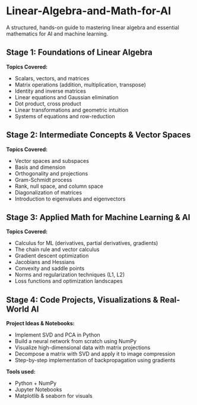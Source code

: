 # Linear-Algebra-and-Math-for-AI
A structured, hands-on guide to mastering linear algebra and essential mathematics for AI and machine learning.


##  Stage 1: Foundations of Linear Algebra


**Topics Covered:**
- Scalars, vectors, and matrices  
- Matrix operations (addition, multiplication, transpose)  
- Identity and inverse matrices  
- Linear equations and Gaussian elimination  
- Dot product, cross product  
- Linear transformations and geometric intuition  
- Systems of equations and row-reduction  

## Stage 2: Intermediate Concepts & Vector Spaces


**Topics Covered:**
- Vector spaces and subspaces  
- Basis and dimension  
- Orthogonality and projections  
- Gram-Schmidt process  
- Rank, null space, and column space  
- Diagonalization of matrices  
- Introduction to eigenvalues and eigenvectors  


##  Stage 3: Applied Math for Machine Learning & AI


**Topics Covered:**
- Calculus for ML (derivatives, partial derivatives, gradients)  
- The chain rule and vector calculus  
- Gradient descent optimization  
- Jacobians and Hessians  
- Convexity and saddle points  
- Norms and regularization techniques (L1, L2)  
- Loss functions and optimization landscapes  


##  Stage 4: Code Projects, Visualizations & Real-World AI


**Project Ideas & Notebooks:**
- Implement SVD and PCA in Python  
- Build a neural network from scratch using NumPy  
- Visualize high-dimensional data with matrix projections  
- Decompose a matrix with SVD and apply it to image compression  
- Step-by-step implementation of backpropagation using gradients

**Tools used:**
- Python + NumPy  
- Jupyter Notebooks  
- Matplotlib & seaborn for visuals

